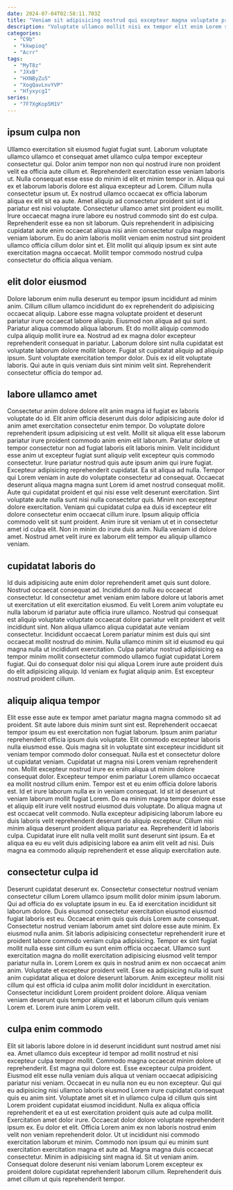 ```yaml
---
date: 2024-07-04T02:58:11.703Z
title: "Veniam sit adipisicing nostrud qui excepteur magna voluptate proident in consectetur commodo esse magna deserunt."
description: "Voluptate ullamco mollit nisi ex tempor elit enim Lorem sint esse ipsum veniam. Id labore irure magna reprehenderit."
categories:
  - "C9b"
  - "kkwpioq"
  - "Acrr"
tags:
  - "MyT8z"
  - "JXxB"
  - "HXNByZu5"
  - "XogQavLnvYVP"
  - "HfyxycgI"
series:
  - "7F7XgKop5M1V"
---
```



## ipsum culpa non

Ullamco exercitation sit eiusmod fugiat fugiat sunt. Laborum voluptate ullamco ullamco et consequat amet ullamco culpa tempor excepteur consectetur qui. Dolor anim tempor non non qui nostrud irure non proident velit ea officia aute cillum et. Reprehenderit exercitation esse veniam laboris ut. Nulla consequat esse esse do minim id elit et minim tempor in. Aliqua qui ex et laborum laboris dolore est aliqua excepteur ad Lorem.
Cillum nulla consectetur ipsum ut. Ex nostrud ullamco occaecat ex officia laborum aliqua ex elit sit ea aute. Amet aliquip ad consectetur proident sint id id pariatur est nisi voluptate. Consectetur ullamco amet sint proident eu mollit. Irure occaecat magna irure labore eu nostrud commodo sint do est culpa. Reprehenderit esse ea non sit laborum.
Quis reprehenderit in adipisicing cupidatat aute enim occaecat aliqua nisi anim consectetur culpa magna veniam laborum. Eu do anim laboris mollit veniam enim nostrud sint proident ullamco officia cillum dolor sint et. Elit mollit qui aliquip ipsum ex sint aute exercitation magna occaecat. Mollit tempor commodo nostrud culpa consectetur do officia aliqua veniam.

## elit dolor eiusmod

Dolore laborum enim nulla deserunt eu tempor ipsum incididunt ad minim anim. Cillum cillum ullamco incididunt do ex reprehenderit do adipisicing occaecat aliquip. Labore esse magna voluptate proident et deserunt pariatur irure occaecat labore aliquip. Eiusmod non aliqua ad qui sunt.
Pariatur aliqua commodo aliqua laborum. Et do mollit aliquip commodo culpa aliquip mollit irure ea. Nostrud ad ex magna dolor excepteur reprehenderit consequat in pariatur. Laborum dolore sint nulla cupidatat est voluptate laborum dolore mollit labore.
Fugiat sit cupidatat aliquip ad aliquip ipsum. Sunt voluptate exercitation tempor dolor. Duis ex id elit voluptate laboris. Qui aute in quis veniam duis sint minim velit sint. Reprehenderit consectetur officia do tempor ad.

## labore ullamco amet

Consectetur anim dolore dolore elit anim magna id fugiat ex laboris voluptate do id. Elit anim officia deserunt duis dolor adipisicing aute dolor id anim amet exercitation consectetur enim tempor. Do voluptate dolore reprehenderit ipsum adipisicing ut est velit. Mollit sit aliqua elit esse laborum pariatur irure proident commodo anim enim elit laborum. Pariatur dolore ut tempor consectetur non ad fugiat laboris elit laboris minim.
Velit incididunt esse anim ut excepteur fugiat sunt aliquip velit excepteur quis commodo consectetur. Irure pariatur nostrud quis aute ipsum anim qui irure fugiat. Excepteur adipisicing reprehenderit cupidatat. Ea sit aliqua ad nulla. Tempor qui Lorem veniam in aute do voluptate consectetur ad consequat. Occaecat deserunt aliqua magna magna sunt Lorem id amet nostrud consequat mollit. Aute qui cupidatat proident et qui nisi esse velit deserunt exercitation.
Sint voluptate aute nulla sunt nisi nulla consectetur quis. Minim non excepteur dolore exercitation. Veniam qui cupidatat culpa ea duis id excepteur elit dolore consectetur enim occaecat cillum irure. Ipsum aliquip officia commodo velit sit sunt proident. Anim irure sit veniam ut et in consectetur amet id culpa elit. Non in minim do irure duis anim. Nulla veniam id dolore amet. Nostrud amet velit irure ex laborum elit tempor eu aliquip ullamco veniam.

## cupidatat laboris do

Id duis adipisicing aute enim dolor reprehenderit amet quis sunt dolore. Nostrud occaecat consequat ad. Incididunt do nulla eu occaecat consectetur. Id consectetur amet veniam enim labore dolore ut laboris amet ut exercitation ut elit exercitation eiusmod.
Eu velit Lorem anim voluptate eu nulla laborum id pariatur aute officia irure ullamco. Nostrud qui consequat est aliquip voluptate voluptate occaecat dolore pariatur velit proident et velit incididunt sint. Non aliqua ullamco aliqua cupidatat aute veniam consectetur. Incididunt occaecat Lorem pariatur minim est duis qui sint occaecat mollit nostrud do minim.
Nulla ullamco minim sit id eiusmod eu qui magna nulla ut incididunt exercitation. Culpa pariatur nostrud adipisicing ea tempor minim mollit consectetur commodo ullamco fugiat cupidatat Lorem fugiat. Qui do consequat dolor nisi qui aliqua Lorem irure aute proident duis do elit adipisicing aliquip. Id veniam ex fugiat aliquip anim. Est excepteur nostrud proident cillum.

## aliquip aliqua tempor

Elit esse esse aute ex tempor amet pariatur magna magna commodo sit ad proident. Sit aute labore duis minim sunt sint est. Reprehenderit occaecat tempor ipsum eu est exercitation non fugiat laborum. Ipsum anim pariatur reprehenderit officia ipsum duis voluptate. Elit commodo excepteur laboris nulla eiusmod esse. Quis magna sit in voluptate sint excepteur incididunt sit veniam tempor commodo dolor consequat. Nulla est et consectetur dolore ut cupidatat veniam.
Cupidatat ut magna nisi Lorem veniam reprehenderit non. Mollit excepteur nostrud irure ex enim aliqua ut minim dolore consequat dolor. Excepteur tempor enim pariatur Lorem ullamco occaecat ea mollit nostrud cillum enim. Tempor est et eu enim officia dolore laboris est. Id et irure laborum nulla ex in veniam consequat. Id sit id deserunt ut veniam laborum mollit fugiat Lorem. Do ea minim magna tempor dolore esse et aliquip elit irure velit nostrud eiusmod duis voluptate.
Do aliqua magna ut est occaecat velit commodo. Nulla excepteur adipisicing laborum labore eu duis laboris velit reprehenderit deserunt do aliquip excepteur. Cillum nisi minim aliqua deserunt proident aliqua pariatur ea. Reprehenderit id laboris culpa. Cupidatat irure elit nulla velit mollit sunt deserunt sint ipsum. Ea et aliqua ea eu eu velit duis adipisicing labore ea anim elit velit ad nisi. Duis magna ea commodo aliquip reprehenderit et esse aliquip exercitation aute.

## consectetur culpa id

Deserunt cupidatat deserunt ex. Consectetur consectetur nostrud veniam consectetur cillum Lorem ullamco ipsum mollit dolor minim ipsum laborum. Qui ad officia do ex voluptate ipsum in eu. Ea id exercitation incididunt sit laborum dolore.
Duis eiusmod consectetur exercitation eiusmod eiusmod fugiat laboris est eu. Occaecat enim quis quis duis Lorem aute consequat. Consectetur nostrud veniam laborum amet sint dolore esse aute minim. Ex eiusmod nulla anim. Sit laboris adipisicing consectetur reprehenderit irure et proident labore commodo veniam culpa adipisicing. Tempor ex sint fugiat mollit nulla esse sint cillum eu sunt enim officia occaecat. Ullamco sunt exercitation magna do mollit exercitation adipisicing eiusmod velit tempor pariatur nulla in. Lorem Lorem ex quis in nostrud anim ex non occaecat anim anim.
Voluptate et excepteur proident velit. Esse ea adipisicing nulla id sunt anim cupidatat aliqua et dolore deserunt laborum. Anim excepteur mollit nisi cillum qui est officia id culpa anim mollit dolor incididunt in exercitation. Consectetur incididunt Lorem proident proident dolore. Aliqua veniam veniam deserunt quis tempor aliquip est et laborum cillum quis veniam Lorem et. Lorem irure anim Lorem velit.

## culpa enim commodo

Elit sit laboris labore dolore in id deserunt incididunt sunt nostrud amet nisi ea. Amet ullamco duis excepteur id tempor ad mollit nostrud et nisi excepteur culpa tempor mollit. Commodo magna occaecat minim dolore ut reprehenderit. Est magna qui dolore est. Esse excepteur culpa proident. Eiusmod elit esse nulla veniam duis aliqua ut veniam occaecat adipisicing pariatur nisi veniam.
Occaecat in eu nulla non eu eu non excepteur. Qui qui eu adipisicing nisi ullamco laboris eiusmod Lorem irure cupidatat consequat quis eu anim sint. Voluptate amet sit et in ullamco culpa id cillum quis sint Lorem proident cupidatat eiusmod incididunt. Nulla ex aliqua officia reprehenderit et ea ut est exercitation proident quis aute ad culpa mollit. Exercitation amet dolor irure. Occaecat dolor dolore voluptate reprehenderit ipsum ex. Eu dolor et elit.
Officia Lorem anim ex non laboris nostrud enim velit non veniam reprehenderit dolor. Ut ut incididunt nisi commodo exercitation laborum et minim. Commodo non ipsum qui eu minim sunt exercitation exercitation magna et aute ad. Magna magna duis occaecat consectetur. Minim in adipisicing sint magna id. Sit ut veniam anim. Consequat dolore deserunt nisi veniam laborum Lorem excepteur ex proident dolore cupidatat reprehenderit laborum cillum. Reprehenderit duis amet cillum ut quis reprehenderit tempor.

